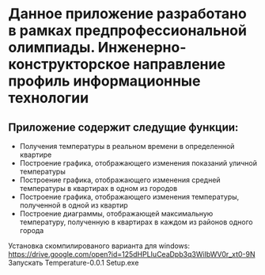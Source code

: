 # Данное приложение разработано в рамках предпрофессиональной олимпиады. Инженерно-конструкторское направление профиль информационные технологии
## Приложение содержит следущие функции:
* Получения температуры в реальном времени в определенной квартире
* Построение графика, отображающего изменения показаний уличной температуры
* Построение графика, отображающего изменения средней температуры в квартирах в одном из городов
* Построение графика, отображающего изменения температуры, полученной в одной из квартир
* Построение диаграммы, отображающей максимальную температуру, полученную в квартирах в каждом из районов одного города

Установка скомпилированого варианта для windows: https://drive.google.com/open?id=125dHPLIuCeaDpb3q3WiIbWV0r_xt0-9N
Запускать Temperature-0.0.1 Setup.exe
